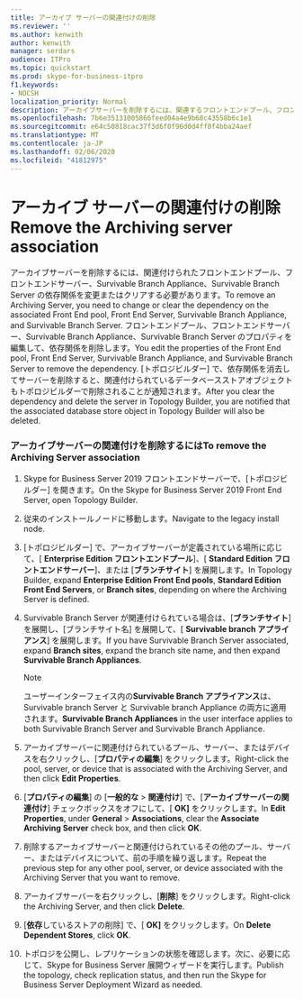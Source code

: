 ```yaml
---
title: アーカイブ サーバーの関連付けの削除
ms.reviewer: ''
ms.author: kenwith
author: kenwith
manager: serdars
audience: ITPro
ms.topic: quickstart
ms.prod: skype-for-business-itpro
f1.keywords:
- NOCSH
localization_priority: Normal
description: アーカイブサーバーを削除するには、関連するフロントエンドプール、フロントエンドサーバー、Survivable Branch Appliance、および Survivable Branch Server の依存関係を変更またはクリアする必要があります。 フロントエンドプール、フロントエンドサーバー、Survivable Branch Appliance、Survivable Branch Server のプロパティを編集して、依存関係を削除します。 依存関係を消去して、トポロジビルダーでサーバーを削除すると、トポロジビルダーの関連付けられたデータベースストアオブジェクトも削除されることが通知されます。
ms.openlocfilehash: 7b6e35131005866feed04a4e9b68c43558b6c1e1
ms.sourcegitcommit: e64c50818cac37f3d6f0f96d0d4ff0f4bba24aef
ms.translationtype: MT
ms.contentlocale: ja-JP
ms.lasthandoff: 02/06/2020
ms.locfileid: "41812975"
---
```

# <a name="remove-the-archiving-server-association"></a><span data-ttu-id="84f5e-105">アーカイブ サーバーの関連付けの削除</span><span class="sxs-lookup"><span data-stu-id="84f5e-105">Remove the Archiving server association</span></span>

<span data-ttu-id="84f5e-106">アーカイブサーバーを削除するには、関連付けられたフロントエンドプール、フロントエンドサーバー、Survivable Branch Appliance、Survivable Branch Server の依存関係を変更またはクリアする必要があります。</span><span class="sxs-lookup"><span data-stu-id="84f5e-106">To remove an Archiving Server, you need to change or clear the dependency on the associated Front End pool, Front End Server, Survivable Branch Appliance, and Survivable Branch Server.</span></span> <span data-ttu-id="84f5e-107">フロントエンドプール、フロントエンドサーバー、Survivable Branch Appliance、Survivable Branch Server のプロパティを編集して、依存関係を削除します。</span><span class="sxs-lookup"><span data-stu-id="84f5e-107">You edit the properties of the Front End pool, Front End Server, Survivable Branch Appliance, and Survivable Branch Server to remove the dependency.</span></span> <span data-ttu-id="84f5e-108">[トポロジビルダー] で、依存関係を消去してサーバーを削除すると、関連付けられているデータベースストアオブジェクトもトポロジビルダーで削除されることが通知されます。</span><span class="sxs-lookup"><span data-stu-id="84f5e-108">After you clear the dependency and delete the server in Topology Builder, you are notified that the associated database store object in Topology Builder will also be deleted.</span></span>
  
### <a name="to-remove-the-archiving-server-association"></a><span data-ttu-id="84f5e-109">アーカイブサーバーの関連付けを削除するには</span><span class="sxs-lookup"><span data-stu-id="84f5e-109">To remove the Archiving Server association</span></span>

1. <span data-ttu-id="84f5e-110">Skype for Business Server 2019 フロントエンドサーバーで、[トポロジビルダー] を開きます。</span><span class="sxs-lookup"><span data-stu-id="84f5e-110">On the Skype for Business Server 2019 Front End Server, open Topology Builder.</span></span>
    
2. <span data-ttu-id="84f5e-111">従来のインストールノードに移動します。</span><span class="sxs-lookup"><span data-stu-id="84f5e-111">Navigate to the legacy install node.</span></span>
    
3. <span data-ttu-id="84f5e-112">[トポロジビルダー] で、アーカイブサーバーが定義されている場所に応じて、[ **Enterprise Edition フロントエンドプール**]、[ **Standard Edition フロントエンドサーバー**]、または [**ブランチサイト**] を展開します。</span><span class="sxs-lookup"><span data-stu-id="84f5e-112">In Topology Builder, expand **Enterprise Edition Front End pools**, **Standard Edition Front End Servers**, or **Branch sites**, depending on where the Archiving Server is defined.</span></span>
    
4. <span data-ttu-id="84f5e-113">Survivable Branch Server が関連付けられている場合は、[**ブランチサイト**] を展開し、[ブランチサイト名] を展開して、[ **Survivable branch アプライアンス**] を展開します。</span><span class="sxs-lookup"><span data-stu-id="84f5e-113">If you have Survivable Branch Server associated, expand **Branch sites**, expand the branch site name, and then expand **Survivable Branch Appliances**.</span></span>
    
    > [!NOTE]
    > <span data-ttu-id="84f5e-114">ユーザーインターフェイス内の**Survivable Branch アプライアンス**は、Survivable branch Server と Survivable branch Appliance の両方に適用されます。</span><span class="sxs-lookup"><span data-stu-id="84f5e-114">**Survivable Branch Appliances** in the user interface applies to both Survivable Branch Server and Survivable Branch Appliance.</span></span> 
  
5. <span data-ttu-id="84f5e-115">アーカイブサーバーに関連付けられているプール、サーバー、またはデバイスを右クリックし、[**プロパティの編集**] をクリックします。</span><span class="sxs-lookup"><span data-stu-id="84f5e-115">Right-click the pool, server, or device that is associated with the Archiving Server, and then click **Edit Properties**.</span></span>
    
6. <span data-ttu-id="84f5e-116">[**プロパティの編集**] の [**一般的な** > **関連付け**] で、[**アーカイブサーバーの関連付け**] チェックボックスをオフにして、[ **OK]** をクリックします。</span><span class="sxs-lookup"><span data-stu-id="84f5e-116">In **Edit Properties**, under **General** > **Associations**, clear the **Associate Archiving Server** check box, and then click **OK**.</span></span>
    
7. <span data-ttu-id="84f5e-117">削除するアーカイブサーバーと関連付けられているその他のプール、サーバー、またはデバイスについて、前の手順を繰り返します。</span><span class="sxs-lookup"><span data-stu-id="84f5e-117">Repeat the previous step for any other pool, server, or device associated with the Archiving Server that you want to remove.</span></span>
    
8. <span data-ttu-id="84f5e-118">アーカイブサーバーを右クリックし、[**削除**] をクリックします。</span><span class="sxs-lookup"><span data-stu-id="84f5e-118">Right-click the Archiving Server, and then click **Delete**.</span></span>
    
9. <span data-ttu-id="84f5e-119">[**依存**しているストアの削除] で、[ **OK]** をクリックします。</span><span class="sxs-lookup"><span data-stu-id="84f5e-119">On **Delete Dependent Stores**, click **OK**.</span></span>
    
10. <span data-ttu-id="84f5e-120">トポロジを公開し、レプリケーションの状態を確認します。次に、必要に応じて、Skype for Business Server 展開ウィザードを実行します。</span><span class="sxs-lookup"><span data-stu-id="84f5e-120">Publish the topology, check replication status, and then run the Skype for Business Server Deployment Wizard as needed.</span></span> 
    

